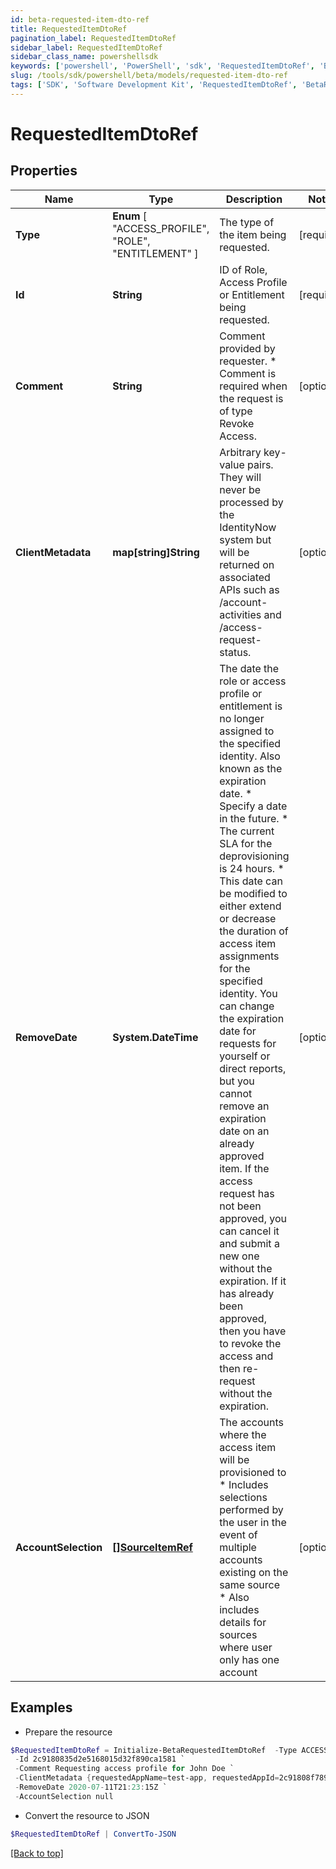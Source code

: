 ```yaml
---
id: beta-requested-item-dto-ref
title: RequestedItemDtoRef
pagination_label: RequestedItemDtoRef
sidebar_label: RequestedItemDtoRef
sidebar_class_name: powershellsdk
keywords: ['powershell', 'PowerShell', 'sdk', 'RequestedItemDtoRef', 'BetaRequestedItemDtoRef'] 
slug: /tools/sdk/powershell/beta/models/requested-item-dto-ref
tags: ['SDK', 'Software Development Kit', 'RequestedItemDtoRef', 'BetaRequestedItemDtoRef']
---
```



# RequestedItemDtoRef

## Properties

Name | Type | Description | Notes
------------ | ------------- | ------------- | -------------
**Type** |  **Enum** [  "ACCESS_PROFILE",    "ROLE",    "ENTITLEMENT" ] | The type of the item being requested. | [required]
**Id** | **String** | ID of Role, Access Profile or Entitlement being requested. | [required]
**Comment** | **String** | Comment provided by requester. * Comment is required when the request is of type Revoke Access.  | [optional] 
**ClientMetadata** | **map[string]String** | Arbitrary key-value pairs. They will never be processed by the IdentityNow system but will be returned on associated APIs such as /account-activities and /access-request-status. | [optional] 
**RemoveDate** | **System.DateTime** | The date the role or access profile or entitlement is no longer assigned to the specified identity. Also known as the expiration date. * Specify a date in the future. * The current SLA for the deprovisioning is 24 hours. * This date can be modified to either extend or decrease the duration of access item assignments for the specified identity. You can change the expiration date for requests for yourself or direct reports, but you cannot remove an expiration date on an already approved item. If the access request has not been approved, you can cancel it and submit a new one without the expiration. If it has already been approved, then you have to revoke the access and then re-request without the expiration.  | [optional] 
**AccountSelection** | [**[]SourceItemRef**](source-item-ref) | The accounts where the access item will be provisioned to * Includes selections performed by the user in the event of multiple accounts existing on the same source * Also includes details for sources where user only has one account  | [optional] 

## Examples

- Prepare the resource
```powershell
$RequestedItemDtoRef = Initialize-BetaRequestedItemDtoRef  -Type ACCESS_PROFILE `
 -Id 2c9180835d2e5168015d32f890ca1581 `
 -Comment Requesting access profile for John Doe `
 -ClientMetadata {requestedAppName=test-app, requestedAppId=2c91808f7892918f0178b78da4a305a1} `
 -RemoveDate 2020-07-11T21:23:15Z `
 -AccountSelection null
```

- Convert the resource to JSON
```powershell
$RequestedItemDtoRef | ConvertTo-JSON
```


[[Back to top]](#) 

